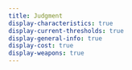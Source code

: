 ```yaml
---
title: Judgment
display-characteristics: true
display-current-thresholds: true
display-general-info: true
display-cost: true
display-weapons: true
---
```

